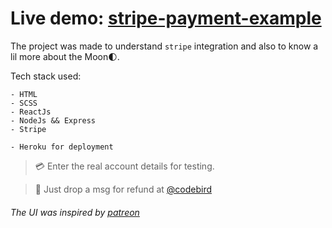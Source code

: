 ﻿# Live demo: [stripe-payment-example](https://moonsand.herokuapp.com/)

The project was made to understand `stripe` integration and also to know a lil more about the Moon:first_quarter_moon:.

Tech stack used:

```
- HTML
- SCSS
- ReactJs
- NodeJs && Express
- Stripe
```

```
- Heroku for deployment
```
> :credit_card: Enter the real account details for testing.

> :e-mail: Just drop a msg for refund at [@codebird](https://www.instagram.com/codebird/)

###### The UI was inspired by [patreon](https://www.patreon.com/)
